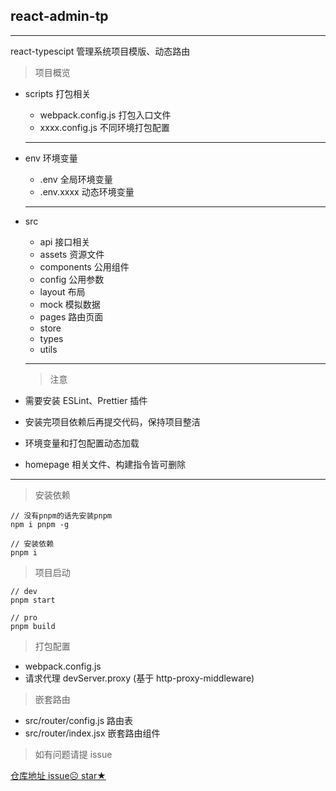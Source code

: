 ## react-admin-tp

---

react-typescipt 管理系统项目模版、动态路由

> 项目概览

- scripts 打包相关

  - webpack.config.js 打包入口文件
  - xxxx.config.js 不同环境打包配置

  ***

- env 环境变量

  - .env 全局环境变量
  - .env.xxxx 动态环境变量

  ***

- src

  - api 接口相关
  - assets 资源文件
  - components 公用组件
  - config 公用参数
  - layout 布局
  - mock 模拟数据
  - pages 路由页面
  - store
  - types
  - utils

  ***

  > 注意

- 需要安装 ESLint、Prettier 插件
- 安装完项目依赖后再提交代码，保持项目整洁
- 环境变量和打包配置动态加载
- homepage 相关文件、构建指令皆可删除

---

> 安装依赖

```
// 没有pnpm的话先安装pnpm
npm i pnpm -g

// 安装依赖
pnpm i
```

> 项目启动

```
// dev
pnpm start

// pro
pnpm build
```

> 打包配置

- webpack.config.js
- 请求代理 devServer.proxy (基于 http-proxy-middleware)

> 嵌套路由

- src/router/config.js 路由表
- src/router/index.jsx 嵌套路由组件

> 如有问题请提 issue

[仓库地址 issue☹ star★](https://github.com/wanpan11/react-admin-tp)
